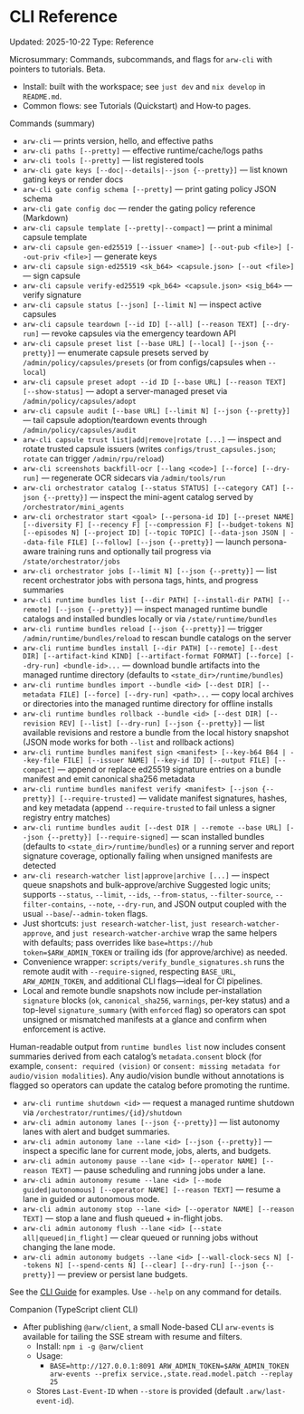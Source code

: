 # CLI Reference
Updated: 2025-10-22
Type: Reference

Microsummary: Commands, subcommands, and flags for `arw-cli` with pointers to tutorials. Beta.

- Install: built with the workspace; see `just dev` and `nix develop` in `README.md`.
- Common flows: see Tutorials (Quickstart) and How‑to pages.

Commands (summary)
- `arw-cli` — prints version, hello, and effective paths
- `arw-cli paths [--pretty]` — effective runtime/cache/logs paths
- `arw-cli tools [--pretty]` — list registered tools
- `arw-cli gate keys [--doc|--details|--json {--pretty}]` — list known gating keys or render docs
- `arw-cli gate config schema [--pretty]` — print gating policy JSON schema
- `arw-cli gate config doc` — render the gating policy reference (Markdown)
- `arw-cli capsule template [--pretty|--compact]` — print a minimal capsule template
- `arw-cli capsule gen-ed25519 [--issuer <name>] [--out-pub <file>] [--out-priv <file>]` — generate keys
- `arw-cli capsule sign-ed25519 <sk_b64> <capsule.json> [--out <file>]` — sign capsule
- `arw-cli capsule verify-ed25519 <pk_b64> <capsule.json> <sig_b64>` — verify signature
- `arw-cli capsule status [--json] [--limit N]` — inspect active capsules
- `arw-cli capsule teardown [--id ID] [--all] [--reason TEXT] [--dry-run]` — revoke capsules via the emergency teardown API
- `arw-cli capsule preset list [--base URL] [--local] [--json {--pretty}]` — enumerate capsule presets served by `/admin/policy/capsules/presets` (or from configs/capsules when `--local`)
- `arw-cli capsule preset adopt --id ID [--base URL] [--reason TEXT] [--show-status]` — adopt a server-managed preset via `/admin/policy/capsules/adopt`
- `arw-cli capsule audit [--base URL] [--limit N] [--json {--pretty}]` — tail capsule adoption/teardown events through `/admin/policy/capsules/audit`
- `arw-cli capsule trust list|add|remove|rotate [...]` — inspect and rotate trusted capsule issuers (writes `configs/trust_capsules.json`; `rotate` can trigger `/admin/rpu/reload`)
- `arw-cli screenshots backfill-ocr [--lang <code>] [--force] [--dry-run]` — regenerate OCR sidecars via `/admin/tools/run`
- `arw-cli orchestrator catalog [--status STATUS] [--category CAT] [--json {--pretty}]` — inspect the mini-agent catalog served by `/orchestrator/mini_agents`
- `arw-cli orchestrator start <goal> [--persona-id ID] [--preset NAME] [--diversity F] [--recency F] [--compression F] [--budget-tokens N] [--episodes N] [--project ID] [--topic TOPIC] [--data-json JSON | --data-file FILE] [--follow] [--json {--pretty}]` — launch persona-aware training runs and optionally tail progress via `/state/orchestrator/jobs`
- `arw-cli orchestrator jobs [--limit N] [--json {--pretty}]` — list recent orchestrator jobs with persona tags, hints, and progress summaries
- `arw-cli runtime bundles list [--dir PATH] [--install-dir PATH] [--remote] [--json {--pretty}]` — inspect managed runtime bundle catalogs and installed bundles locally or via `/state/runtime/bundles`
- `arw-cli runtime bundles reload [--json {--pretty}]` — trigger `/admin/runtime/bundles/reload` to rescan bundle catalogs on the server
- `arw-cli runtime bundles install [--dir PATH] [--remote] [--dest DIR] [--artifact-kind KIND] [--artifact-format FORMAT] [--force] [--dry-run] <bundle-id>...` — download bundle artifacts into the managed runtime directory (defaults to `<state_dir>/runtime/bundles`)
- `arw-cli runtime bundles import --bundle <id> [--dest DIR] [--metadata FILE] [--force] [--dry-run] <path>...` — copy local archives or directories into the managed runtime directory for offline installs
- `arw-cli runtime bundles rollback --bundle <id> [--dest DIR] [--revision REV] [--list] [--dry-run] [--json {--pretty}]` — list available revisions and restore a bundle from the local history snapshot (JSON mode works for both `--list` and rollback actions)
- `arw-cli runtime bundles manifest sign <manifest> [--key-b64 B64 | --key-file FILE] [--issuer NAME] [--key-id ID] [--output FILE] [--compact]` — append or replace ed25519 signature entries on a bundle manifest and emit canonical sha256 metadata
- `arw-cli runtime bundles manifest verify <manifest> [--json {--pretty}] [--require-trusted]` — validate manifest signatures, hashes, and key metadata (append `--require-trusted` to fail unless a signer registry entry matches)
- `arw-cli runtime bundles audit [--dest DIR | --remote --base URL] [--json {--pretty}] [--require-signed]` — scan installed bundles (defaults to `<state_dir>/runtime/bundles`) or a running server and report signature coverage, optionally failing when unsigned manifests are detected
- `arw-cli research-watcher list|approve|archive [...]` — inspect queue snapshots and bulk-approve/archive Suggested logic units; supports `--status`, `--limit`, `--ids`, `--from-status`, `--filter-source`, `--filter-contains`, `--note`, `--dry-run`, and JSON output coupled with the usual `--base`/`--admin-token` flags.
- Just shortcuts: `just research-watcher-list`, `just research-watcher-approve`, and `just research-watcher-archive` wrap the same helpers with defaults; pass overrides like `base=https://hub token=$ARW_ADMIN_TOKEN` or trailing ids (for approve/archive) as needed.
- Convenience wrapper: `scripts/verify_bundle_signatures.sh` runs the remote audit with `--require-signed`, respecting `BASE_URL`, `ARW_ADMIN_TOKEN`, and additional CLI flags—ideal for CI pipelines.
- Local and remote bundle snapshots now include per-installation `signature` blocks (`ok`, `canonical_sha256`, `warnings`, per-key status) and a top-level `signature_summary` (with `enforced` flag) so operators can spot unsigned or mismatched manifests at a glance and confirm when enforcement is active.

Human-readable output from `runtime bundles list` now includes consent summaries derived from each catalog’s `metadata.consent` block (for example, `consent: required (vision)` or `consent: missing metadata for audio/vision modalities`). Any audio/vision bundle without annotations is flagged so operators can update the catalog before promoting the runtime.
- `arw-cli runtime shutdown <id>` — request a managed runtime shutdown via `/orchestrator/runtimes/{id}/shutdown`
- `arw-cli admin autonomy lanes [--json {--pretty}]` — list autonomy lanes with alert and budget summaries.
- `arw-cli admin autonomy lane --lane <id> [--json {--pretty}]` — inspect a specific lane for current mode, jobs, alerts, and budgets.
- `arw-cli admin autonomy pause --lane <id> [--operator NAME] [--reason TEXT]` — pause scheduling and running jobs under a lane.
- `arw-cli admin autonomy resume --lane <id> [--mode guided|autonomous] [--operator NAME] [--reason TEXT]` — resume a lane in guided or autonomous mode.
- `arw-cli admin autonomy stop --lane <id> [--operator NAME] [--reason TEXT]` — stop a lane and flush queued + in-flight jobs.
- `arw-cli admin autonomy flush --lane <id> [--state all|queued|in_flight]` — clear queued or running jobs without changing the lane mode.
- `arw-cli admin autonomy budgets --lane <id> [--wall-clock-secs N] [--tokens N] [--spend-cents N] [--clear] [--dry-run] [--json {--pretty}]` — preview or persist lane budgets.

See the [CLI Guide](../guide/cli.md) for examples. Use `--help` on any command for details.

Companion (TypeScript client CLI)
- After publishing `@arw/client`, a small Node-based CLI `arw-events` is available for tailing the SSE stream with resume and filters.
  - Install: `npm i -g @arw/client`
  - Usage:
    - `BASE=http://127.0.0.1:8091 ARW_ADMIN_TOKEN=$ARW_ADMIN_TOKEN arw-events --prefix service.,state.read.model.patch --replay 25`
  - Stores `Last-Event-ID` when `--store` is provided (default `.arw/last-event-id`).
